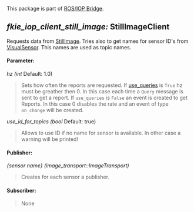 This package is part of [ROS/IOP Bridge](https://github.com/fkie/iop_core/blob/master/README.md).


## _fkie_iop_client_still_image:_ StillImageClient

Requests data from [StillImage](https://github.com/fkie/iop_jaus_sensing/blob/master/fkie_iop_still_image/README.md). Tries also to get names for sensor ID's from [VisualSensor](https://github.com/fkie/iop_jaus_sensing/blob/master/fkie_iop_visual_sensor/README.md). This names are used as topic names.

#### Parameter:

_hz (int_ Default: 1.0)

> Sets how often the reports are requested. If [use_queries](https://github.com/fkie/iop_core/blob/master/fkie_iop_ocu_slavelib/README.md#parameter) is ```True``` hz must be greather then 0. In this case each time a ```Query``` message is sent to get a report. If ```use_queries``` is ```False``` an event is created to get Reports. In this case 0 disables the rate and an event of type ```on_change``` will be created.

_use_id_for_topics (bool_ Default: true)

> Allows to use ID if no name for sensor is available. In other case a warning will be printed!

#### Publisher:

_{sensor name} (image_transport::ImageTransport)_

> Creates for each sensor a publisher.

#### Subscriber:

> None